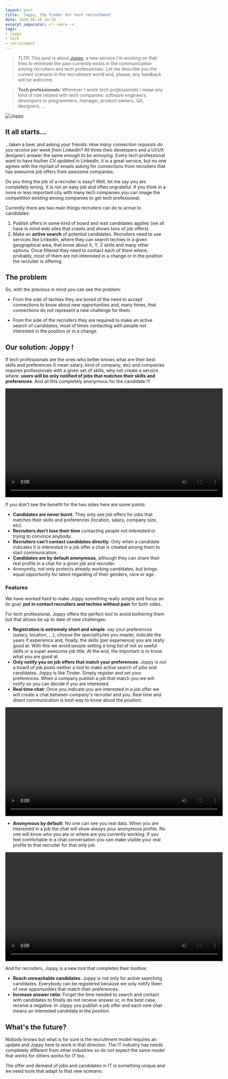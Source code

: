 ```yaml
---
layout: post
title: 'Joppy, the Tinder for tech recruitment'
date: 2018-06-28 14:10
excerpt_separator: <!--more-->
tags:
- joppy
- tech
- recruitment
---
```


> TLTR: This post is about [Joppy](https://www.joppy.me), a new service I'm working on that tries to eliminate the pain currently exists in the communication among recruiters and tech professionals. Let me describe you the current scenario in the recruitment world and, please, any feedback will be welcome.

> **Tech professionals**: Wherever I wrote *tech professionals* I mean any kind of role related with tech companies: software engineers, developers or programmers, manager, product owners, QA, designers, ...

<img alt="Joppy" src="{{ site.baseurl }}/assets/uploads/joppy-slogan.png">

## It all starts...

...taken a beer and asking your friends: *How many connection requests do you receive per week from LinkedIn?* All three (two developers and a UI/UX designer) answer the same *enough to be annoying*. Every tech professional want to have his/her CV updated in LinkedIn, it is a great service, but no one agrees with the myriad of emails asking for connections from recruiters that has awesome job offers from awesome companies.

Do you thing the job of a recruiter is easy? Well, let me say you are completely wrong. It is not an easy job and often ungrateful. If you think in a more or less important city with many tech companies you can image the competition existing among companies to get tech professional.

Currently there are two main things recruiters can do to arrive to candidates:

1. Publish offers in some kind of board and wait candidates applies (we all have in mind web sites that crawls and shows tons of job offers)
1. Make an **active search** of potential candidates. Recruiters need to use services like LinkedIn, where they can search techies in a given geographical area, that know about X, Y, Z skills and many other options. Once filtered they need to contact each of them where, probably, most of them are not interested in a change or in the position the recruiter is offering.

<!--more-->

## The problem

So, with the previous in mind you can see the problem:

* From the side of techies they are bored of the need to accept connections to know about new opportunities and, many times, that connections do not represent a new challenge for them.

* From the side of the recruiters they are required to make an active search of candidates, most of times contacting with people not interested in the position or in a change.

## Our solution: Joppy !

If tech professionals are the ones who better knows what are their best skills and preferences (I mean salary, kind of company, etc) and companies requires professionals with a given set of skills, why not create a service where: **users will be only notified of jobs that matches their skills and preferences**. And all this completely anonymous for the candidate !!!

<video width="680" autoplay controls>
  <source src="{{ site.baseurl }}/assets/uploads/1-more-info.mp4" type="video/mp4">
  Your browser does not support the video tag.
</video>

If you don't see the benefit for the two sides here are some points:

- **Candidates are never burnt**. They only see job offers for jobs that matches their skills and preferences (location, salary, company size, etc).
- **Recruiters don't lose their time** contacting people not interested or trying to convince anybody.
- **Recruiters can't contact candidates directly**. Only when a candidate indicates it is interested in a job offer a chat is created among them to start communication.
- **Candidates are by default anonymous**, although they can share their real profile in a chat for a given job and recruiter.
- Anonymity, not only protects already working candidates, but brings equal opportunity for talent regarding of their genders, race or age.

### Features

We have worked hard to make Joppy something really simple and focus on its goal: **put in contact recruiters and techies without pain** for both sides.

For tech professional, Joppy offers the perfect tool to avoid bothering them but that allows be up to date of new challenges:

- **Registration is extremely short and simple**: say your preferences (salary, location, ...), choose the speciality/ies you master, indicate the years if experience and, finally, the skills (per experience) you are really good at. With this we avoid people setting a long list of not so useful skills or a super awesome job title. At the end, the important is to know what you are good at.
- **Only notify you on job offers that match your preferences**: Joppy is not a board of job posts neither a tool to make active search of jobs and candidates. Joppy is like Tinder. Simply register and set your preferences. When a company publish a job that match you we will notify so you can decide if you are interested.
- **Real time chat**: Once you indicate you are interested in a job offer we will create a chat between company's recruiter and you. Real time and direct communication is best way to know about the position.

<video width="680" autoplay controls>
  <source src="{{ site.baseurl }}/assets/uploads/2-conversation-chat.mp4" type="video/mp4">
  Your browser does not support the video tag.
</video>

- **Anonymous by default**: No one can see you real data. When you are interested in a job the chat will show always your anonymous profile. No one will know who you are or where are you currently working. If you feel comfortable in a chat conversation you can make visible your real profile to that recruiter for that only job.

<video width="680" autoplay controls>
  <source src="{{ site.baseurl }}/assets/uploads/3-profile-anonymous-real_1.mp4" type="video/mp4">
  Your browser does not support the video tag.
</video>

And for recruiters, Joppy is a new tool that completes their toolbox:

- **Reach unreachable candidates**: Joppy is not only for active searching candidates. Everybody can be registered because we only notify them of new opportunities that match their preferences.
- **Increase answer ratio**: Forget the time needed to search and contact with candidates to finally do not receive answer or, in the best case, receive a negative. In Joppy you publish a job offer and each new chat means an interested candidate in the position.

## What's the future?

Nobody knows but what is for sure is the recruitment model requires an update and Joppy here to work in that direction. The IT industry has needs completely different from other industries so do not expect the same model that works for others works for IT too.

The offer and demand of jobs and candidates in IT is something unique and we need tools that adapt to that new scenario.
